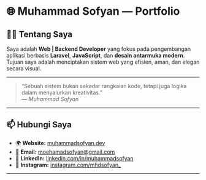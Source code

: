 # 🌐 Muhammad Sofyan — Portfolio  

## 👨‍💻 Tentang Saya  

Saya adalah **Web | Backend Developer** yang fokus pada pengembangan aplikasi berbasis **Laravel**, **JavaScript**, dan **desain antarmuka modern**.  
Tujuan saya adalah menciptakan sistem web yang efisien, aman, dan elegan secara visual.

---

> “Sebuah sistem bukan sekadar rangkaian kode, tetapi juga logika dalam menyalurkan kreativitas.”  
> — *Muhammad Sofyan*

---

## 📫 Hubungi Saya  

- 🌍 **Website:** [muhammadsofyan.dev](https://muhammadsofyan.dev)
- 📧 **Email:** [moehamadsofyan@gmail.com](mailto:moehamadsofyan@gmail.com)
- 💼 **LinkedIn:** [linkedin.com/in/muhammadsofyan](https://linkedin.com/in/muhammadsofyan)
- 📸 **Instagram:** [instagram.com/mhdsofyan_](https://instagram.com/mhdsofyan_)

---
